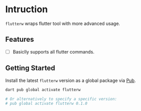 # Intruction
`flutterw` wraps flutter tool with more advanced usage.

## Features 
* [ ] Basiclly supports all flutter commands.

## Getting Started

Install the latest `flutterw` version as a global package via [Pub](https://pub.dev/).

```bash
dart pub global activate flutterw

# Or alternatively to specify a specific version:
# pub global activate flutterw 0.1.0
```